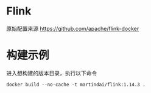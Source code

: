 # Flink

原始配置来源 https://github.com/apache/flink-docker

# 构建示例

进入想构建的版本目录，执行以下命令
```
docker build --no-cache -t martindai/flink:1.14.3 .
```